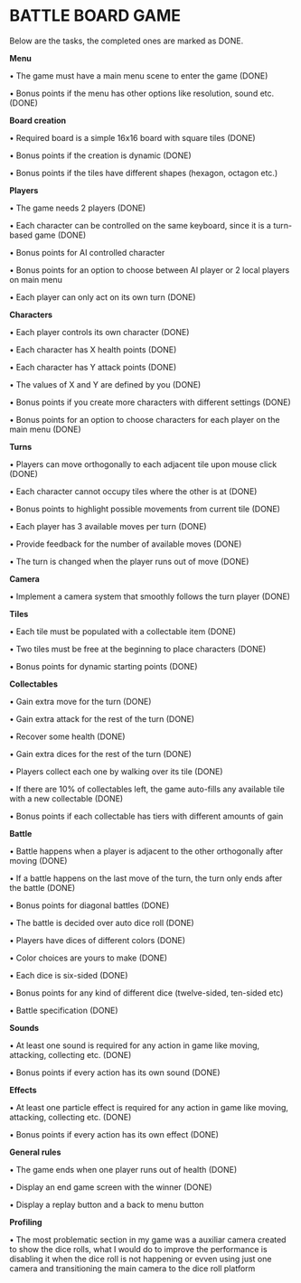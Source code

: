 
# BATTLE BOARD GAME

Below are the tasks, the completed ones are marked as DONE.


**Menu**

• The game must have a main menu scene to enter the game (DONE)

• Bonus points if the menu has other options like resolution, sound etc. (DONE)

**Board creation**

• Required board is a simple 16x16 board with square tiles (DONE)

• Bonus points if the creation is dynamic (DONE)

• Bonus points if the tiles have different shapes (hexagon, octagon etc.)

**Players**

• The game needs 2 players (DONE)

• Each character can be controlled on the same keyboard, since it is a turn-based game (DONE)

• Bonus points for AI controlled character 

• Bonus points for an option to choose between AI player or 2 local players on main menu

• Each player can only act on its own turn (DONE)

**Characters**

• Each player controls its own character (DONE)

• Each character has X health points (DONE)

• Each character has Y attack points (DONE)

• The values of X and Y are defined by you (DONE)

• Bonus points if you create more characters with different settings (DONE)

• Bonus points for an option to choose characters for each player on the main menu (DONE)

**Turns**

• Players can move orthogonally to each adjacent tile upon mouse click (DONE)

• Each character cannot occupy tiles where the other is at (DONE)

• Bonus points to highlight possible movements from current tile (DONE)

• Each player has 3 available moves per turn (DONE)

• Provide feedback for the number of available moves (DONE)

• The turn is changed when the player runs out of move (DONE)

**Camera**

• Implement a camera system that smoothly follows the turn player (DONE)

**Tiles**

• Each tile must be populated with a collectable item (DONE)

• Two tiles must be free at the beginning to place  characters (DONE)

• Bonus points for dynamic starting points (DONE)

**Collectables**

• Gain extra move for the turn (DONE)

• Gain extra attack for the rest of the turn (DONE)

• Recover some health (DONE)

• Gain extra dices for the rest of the turn (DONE)

• Players collect each one by walking over its tile (DONE)

• If there are 10% of collectables left, the game auto-fills any available tile with a new collectable (DONE)

• Bonus points if each collectable has tiers with different amounts of gain

**Battle**

• Battle happens when a player is adjacent to the other orthogonally after moving (DONE)

• If a battle happens on the last move of the turn, the turn only ends after the  battle (DONE) 

• Bonus points for diagonal battles (DONE)

• The battle is decided over auto dice roll (DONE)

• Players have dices of different colors (DONE)

• Color choices are yours to make (DONE)

• Each dice is six-sided (DONE)

• Bonus points for any kind of different dice (twelve-sided, ten-sided etc)

• Battle specification (DONE)

**Sounds**

• At least one sound is required for any action in game like moving, attacking, collecting etc. (DONE)

• Bonus points if every action has its own sound (DONE)

**Effects**

• At least one particle effect is required for any action in game like moving, attacking, collecting etc. (DONE)

• Bonus points if every action has its own effect (DONE)

**General rules**

• The game ends when one player runs out of health (DONE)

• Display an end game screen with the winner (DONE)

• Display a replay button and a  back to menu button 

**Profiling**

• The most problematic section in my game was a auxiliar camera created to show the dice rolls, what I would do to improve the performance is disabling it when the dice roll is not happening or evven using just one camera and transitioning the main camera to the dice roll platform